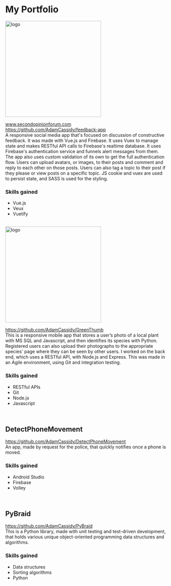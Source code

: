 # My Portfolio
<img src="https://user-images.githubusercontent.com/43080428/94694595-0181c880-0303-11eb-8f4b-ba93ecbeca20.png" alt="logo"  width="300"/>  

www.secondopinionforum.com
<br/>
https://github.com/AdamCassidy/feedback-app
<br/>
A responsive social media app that's focused on discussion of constructive feedback. It was made with Vue.js and Firebase. It uses Vuex to manage state and makes RESTful API calls to Firebase's realtime database. It uses Firebase's authentication service and funnels alert messages from them. The app also uses custom validation of its own to get the full authentication flow. Users can upload avatars, or images, to their posts and comment and reply to each other on those posts. Users can also tag a topic to their post if they please or view posts on a specific topic. JS cookie and vuex are used to persist state, and SASS is used for the styling.

### Skills gained
* Vue.js
* Veux
* Vuetify
<br/>  

<img src="https://github.com/AdamCassidy/GreenThumb/blob/master/resources/logo.png" alt="logo" width="300"/>  

https://github.com/AdamCassidy/GreenThumb  
This is a responsive mobile app that stores a user’s photo of a local plant with MS SQL and Javascript, and then identifies its species with Python. Registered users can also upload their photographs to the appropriate species' page where they can be seen by other users. I worked on the back end, which uses a RESTful API, with Node.js and Express. This was made in an Agile environment, using Git and integration testing. 

### Skills gained
* RESTful APIs
* Git
* Node.js
* Javascript
<br/>  
  
## DetectPhoneMovement
https://github.com/AdamCassidy/DetectPhoneMovement  
An app, made by request for the police, that quickly notifies once a phone is moved.

### Skills gained
* Android Studio
* Firebase
* Volley
<br/>
  
  
## PyBraid  
https://github.com/AdamCassidy/PyBraid  
This is a Python library, made with unit testing and test-driven development, that holds various unique object-oriented programming data structures and algorithms.

### Skills gained
* Data structures
* Sorting algorithms
* Python
